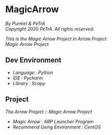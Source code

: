 MagicArrow
==============================
_By Purmirl & PeTrA_   
_Copyright 2020 PeTrA. All rights reserved._   

_This is the Magic Arrow Project in Arrow Project_     
_Magic Arrow Project_
## Dev Environment
* _Language : Python_ 
* _IDE : Pycharm_   
* _Library : Scapy_   
## Project
_The Arrow Project :: Magic Arrow Project_   
* _Magic Arrow : ARP Launcher Program_   
* _Recommend Using Environment : CentOS_   

